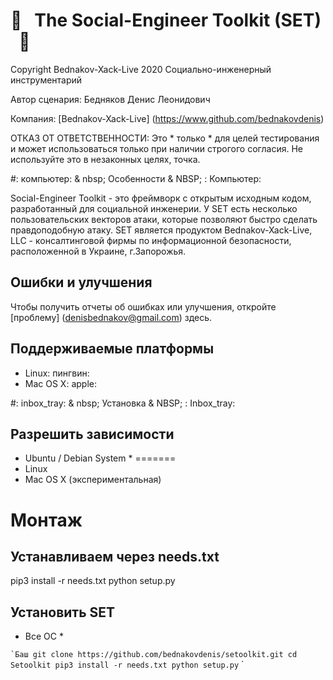 # :briefcase: &nbsp;  The Social-Engineer Toolkit (SET) &nbsp;  :briefcase:

Copyright Bednakov-Xack-Live 2020 Социально-инженерный инструментарий

Автор сценария:  Бедняков Денис Леонидович

Компания: [Bednakov-Xack-Live] (https://www.github.com/bednakovdenis)

ОТКАЗ ОТ ОТВЕТСТВЕННОСТИ: Это * только * для целей тестирования и может использоваться только при наличии строгого согласия. Не используйте это в незаконных целях, точка.




#: компьютер: & nbsp; Особенности & NBSP; : Компьютер:


Social-Engineer Toolkit - это фреймворк с открытым исходным кодом, разработанный для социальной инженерии. У SET есть несколько пользовательских векторов атаки, которые позволяют быстро сделать правдоподобную атаку. SET является продуктом Bednakov-Xack-Live, LLC - консалтинговой фирмы по информационной безопасности, расположенной в Украине, г.Запорожья.


## Ошибки и улучшения

Чтобы получить отчеты об ошибках или улучшения, откройте [проблему] (denisbednakov@gmail.com) здесь.


## Поддерживаемые платформы


* Linux: пингвин:
* Mac OS X: apple:

#: inbox_tray: & nbsp; Установка & NBSP; : Inbox_tray:
## Разрешить зависимости
* Ubuntu / Debian System *
=======
* Linux
* Mac OS X (экспериментальная)

# Монтаж

## Устанавливаем через needs.txt

pip3 install -r needs.txt
python setup.py

## Установить SET

* Все ОС *

`` `Баш
git clone https://github.com/bednakovdenis/setoolkit.git
cd Setoolkit
pip3 install -r needs.txt
python setup.py
`` `
